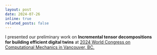 ```yaml
---
layout: post
date: 2024-07-26
inline: true
related_posts: false
---
```


I presented our preliminary work on **Incremental tensor decompositions for building efficient digital twins** at [2024 World Congress on Computational Mechanics in Vancouver, BC.](https://www.wccm2024.org)